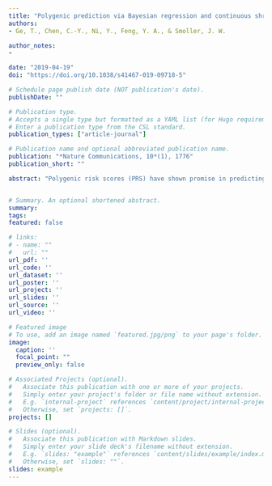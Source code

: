 ```yaml
---
title: "Polygenic prediction via Bayesian regression and continuous shrinkage priors"
authors:
- Ge, T., Chen, C.-Y., Ni, Y., Feng, Y. A., & Smoller, J. W.

author_notes:
- 

date: "2019-04-19"
doi: "https://doi.org/10.1038/s41467-019-09718-5"

# Schedule page publish date (NOT publication's date).
publishDate: ""

# Publication type.
# Accepts a single type but formatted as a YAML list (for Hugo requirements).
# Enter a publication type from the CSL standard.
publication_types: ["article-journal"]

# Publication name and optional abbreviated publication name.
publication: "*Nature Communications, 10*(1), 1776"
publication_short: ""

abstract: "Polygenic risk scores (PRS) have shown promise in predicting human complex traits and diseases. Here, we present PRS-CS, a polygenic prediction method that infers posterior effect sizes of single nucleotide polymorphisms (SNPs) using genome-wide association summary statistics and an external linkage disequilibrium (LD) reference panel. PRS-CS utilizes a high-dimensional Bayesian regression framework, and is distinct from previous work by placing a continuous shrinkage (CS) prior on SNP effect sizes, which is robust to varying genetic architectures, provides substantial computational advantages, and enables multivariate modeling of local LD patterns. Simulation studies using data from the UK Biobank show that PRS-CS outperforms existing methods across a wide range of genetic architectures, especially when the training sample size is large. We apply PRS-CS to predict six common complex diseases and six quantitative traits in the Partners HealthCare Biobank, and further demonstrate the improvement of PRS-CS in prediction accuracy over alternative methods."


# Summary. An optional shortened abstract.
summary: 
tags:
featured: false

# links:
# - name: ""
#   url: ""
url_pdf: ''
url_code: ''
url_dataset: ''
url_poster: ''
url_project: ''
url_slides: ''
url_source: ''
url_video: ''

# Featured image
# To use, add an image named `featured.jpg/png` to your page's folder. 
image:
  caption: ''
  focal_point: ""
  preview_only: false

# Associated Projects (optional).
#   Associate this publication with one or more of your projects.
#   Simply enter your project's folder or file name without extension.
#   E.g. `internal-project` references `content/project/internal-project/index.md`.
#   Otherwise, set `projects: []`.
projects: []

# Slides (optional).
#   Associate this publication with Markdown slides.
#   Simply enter your slide deck's filename without extension.
#   E.g. `slides: "example"` references `content/slides/example/index.md`.
#   Otherwise, set `slides: ""`.
slides: example
---
```


